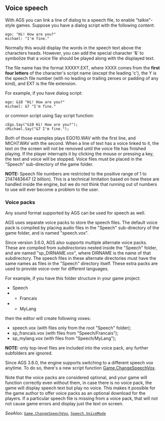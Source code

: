 ## Voice speech

With AGS you can link a line of dialog to a speech file, to enable
"talkie"- style games. Suppose you have a dialog script with the
following content:

    ego: "Hi! How are you?"
    michael: "I'm fine."

Normally this would display the words in the speech text above the
characters heads. However, you can add the special character '&' to
symbolize that a voice file should be played along with the displayed text.

The file name has the format XXXXY.EXT, where XXXX comes from the **first
four letters** of the character's script name (except the leading 'c'),
the Y is the speech file number (with no leading or trailing zeroes or
padding of any kind), and EXT is the file extension.

For example, if you have dialog script:

    ego: &10 "Hi! How are you?"
    michael: &7 "I'm fine."

or common script using Say script function:

    cEgo.Say("&10 Hi! How are you?");
    cMichael.Say("&7 I'm fine.");

Both of those examples plays EGO10.WAV with the first line, and
MICH7.WAV with the second. When a line of text has a voice linked to it,
the text on the screen will not be removed until the voice file has
finished playing. If the player interrupts it by clicking the mouse or
pressing a key, the text and voice will be stopped. Voice files must be
placed in the "Speech" sub-directory of the game folder.

**NOTE:** Speech file numbers are restricted to the positive range of 1 to 2147483647 (2 billion). This is a technical limitation based on how these are handled inside the engine, but we do not think that running out of numbers to use will ever become a problem to the user.

### Voice packs

Any sound format supported by AGS can be used for speech as well.

AGS uses separate voice packs to store the speech files. The default voice pack is compiled by placing audio files in the "Speech" sub-directory of the game folder, and is named "speech.vox".

Since version 3.6.0, AGS also supports multiple alternate voice packs. These are compiled from *subdirectories* nested inside the "Speech" folder, and are named "sp_DIRNAME.vox", where DIRNAME is the name of that subdirectory.
The speech files in these alternate directories must have the same names as files in the "Speech" directory itself. These extra packs are used to provide voice-over for different languages.

For example, if you have this folder structure in your game project:

* Speech
* * Francais
* * MyLang

then the editor will create following voxes:
* speech.vox (with files only from the root "Speech" folder);
* sp_francais.vox (with files from "Speech/Francais");
* sp_mylang.vox (with files from "Speech/MyLang");

**NOTE:** only top-level files are included into the voice pack, any further subfolders are ignored.

Since AGS 3.6.0, the engine supports switching to a different speech vox anytime. To do so, there's a new script function [Game.ChangeSpeechVox](Game#gamechangespeechvox).

Note that the voice packs are considered optional, and your game will function correctly even without them, in case there is no voice pack, the game will display speech text but play no voice. This makes it possible for the game author to offer voice packs as an optional download for the players.
If a particular speech file is missing from a voice pack, that will not not cause game errors and display just the text on screen.

*SeeAlso:* [`Game.ChangeSpeechVox`](Game#gamechangespeechvox),
[`Speech.VoiceMode`](Speech#speechvoicemode)